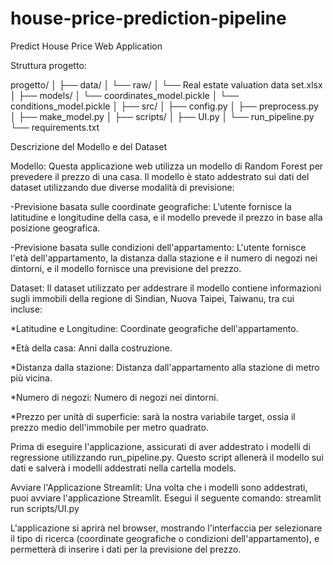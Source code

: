 # house-price-prediction-pipeline
Predict House Price Web Application

Struttura progetto:

progetto/
│
├── data/
│   └── raw/
│       └── Real estate valuation data set.xlsx
│
├── models/
│   └── coordinates_model.pickle
│   └── conditions_model.pickle
│
├── src/
│   ├── config.py
│   ├── preprocess.py
│   ├── make_model.py
│
├── scripts/
│   ├── UI.py
│   └── run_pipeline.py
└── requirements.txt

 

Descrizione del Modello e del Dataset

Modello:
Questa applicazione web utilizza un modello di Random Forest per prevedere il prezzo di una casa. Il modello è stato addestrato sui dati del dataset utilizzando due diverse modalità di previsione:

-Previsione basata sulle coordinate geografiche: L'utente fornisce la latitudine e longitudine della casa, e il modello prevede il prezzo in base alla posizione geografica.

-Previsione basata sulle condizioni dell'appartamento: L'utente fornisce l'età dell'appartamento, la distanza dalla stazione e il numero di negozi nei dintorni, e il modello fornisce una previsione del prezzo.


Dataset:
Il dataset utilizzato per addestrare il modello contiene informazioni sugli immobili della regione di Sindian, Nuova Taipei, Taiwanu, tra cui incluse:

*Latitudine e Longitudine: Coordinate geografiche dell'appartamento.

*Età della casa: Anni dalla costruzione.

*Distanza dalla stazione: Distanza dall'appartamento alla stazione di metro più vicina.

*Numero di negozi: Numero di negozi nei dintorni.

*Prezzo per unità di superficie: sarà la nostra variabile target, ossia il prezzo medio dell'immobile per metro quadrato.


Prima di eseguire l'applicazione, assicurati di aver addestrato i modelli di regressione utilizzando run_pipeline.py. 
Questo script allenerà il modello sui dati e salverà i modelli addestrati nella cartella models.

Avviare l'Applicazione Streamlit:
Una volta che i modelli sono addestrati, puoi avviare l'applicazione Streamlit. Esegui il seguente comando:
streamlit run scripts/UI.py

L'applicazione si aprirà nel browser, mostrando l'interfaccia per selezionare il tipo di ricerca (coordinate geografiche o condizioni dell'appartamento), e permetterà di inserire i dati per la previsione del prezzo.


